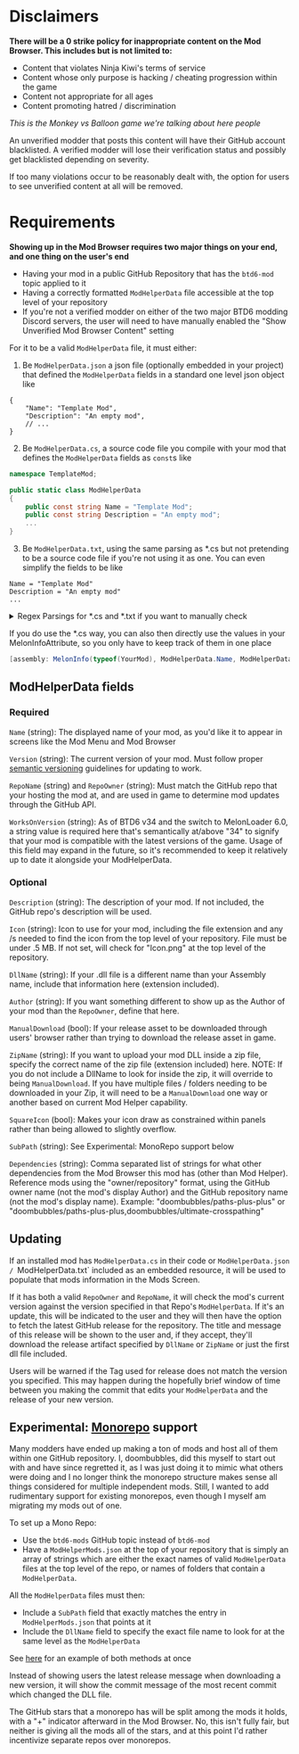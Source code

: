 # Disclaimers

**There will be a 0 strike policy for inappropriate content on the Mod Browser. This includes but is not limited to:**
- Content that violates Ninja Kiwi's terms of service
- Content whose only purpose is hacking / cheating progression within the game
- Content not appropriate for all ages
- Content promoting hatred / discrimination

_This is the Monkey vs Balloon game we're talking about here people_

An unverified modder that posts this content will have their GitHub account blacklisted. A verified modder will lose their verification status and possibly get blacklisted depending on severity.

If too many violations occur to be reasonably dealt with, the option for users to see unverified content at all will be removed.

# Requirements

**Showing up in the Mod Browser requires two major things on your end, and one thing on the user's end**
- Having your mod in a public GitHub Repository that has the `btd6-mod` topic applied to it
- Having a correctly formatted `ModHelperData` file accessible at the top level of your repository 
- If you're not a verified modder on either of the two major BTD6 modding Discord servers, the user will need to have manually enabled the "Show Unverified Mod Browser Content" setting

For it to be a valid `ModHelperData` file, it must either:
1. Be `ModHelperData.json` a json file (optionally embedded in your project) that defined the `ModHelperData` fields in a standard one level json object like
```json5
{
    "Name": "Template Mod",
    "Description": "An empty mod",
    // ...
}
```
2. Be `ModHelperData.cs`, a source code file you compile with your mod that defines the `ModHelperData` fields as `const`s like
```cs
namespace TemplateMod;

public static class ModHelperData
{
    public const string Name = "Template Mod";
    public const string Description = "An empty mod";
    ...
}
```
3. Be `ModHelperData.txt`, using the same parsing as *.cs but not pretending to be a source code file if you're not using it as one. You can even simplify the fields to be like
```
Name = "Template Mod"
Description = "An empty mod"
...
```

<details><summary>Regex Parsings for *.cs and *.txt if you want to manually check</summary>

```
SemVerRegex = "(?:\\d+)(?>\\.(?:\\d+))?(?>\\.(?:\\d+))?(?>\\-(?:[0-9A-Za-z\\-\\.]+))?(?>\\+(?:[0-9A-Za-z\\-\\.]+))?";
VersionRegex = "\\bVersion\\s*=\\s*\"(" + SemVerRegex + ")\";?[\n\r]+";
NameRegex = "\\bName\\s*=\\s*\"(.+)\";?[\n\r]+";
DescRegex = "\\bDescription\\s*=(?:[\\s+]*\"(.+)\")+;?[\n\r]+";
IconRegex = "\\bIcon\\s*=\\s*\"(.+\\.png)\";?[\n\r]+";
DllRegex = "\\bDllName\\s*=\\s*\"(.+\\.dll)\";?[\n\r]+";
RepoNameRegex = "\\bRepoName\\s*=\\s*\"(.+)\";?[\n\r]+";
RepoOwnerRegex = "\\bRepoOwner\\s*=\\s*\"(.+)\";?[\n\r]+";
ManualDownloadRegex = "\\bManualDownload\\s*=\\s*(false|true);?[\n\r]+";
ZipRegex = "\\bZipName\\s*=\\s*\"(.+)\\.zip\";?[\n\r]+";
AuthorRegex = "\\bAuthor\\s*=\\s*\"(.+)\";?[\n\r]+";
SubPathRegex = "\\bSubPath\\s*=\\s*\"(.+)\";?[\n\r]+";
```

</details>


If you do use the *.cs way, you can also then directly use the values in your MelonInfoAttribute, so you only have to keep track of them in one place
```cs
[assembly: MelonInfo(typeof(YourMod), ModHelperData.Name, ModHelperData.Version, ModHelperData.RepoOwner)]
```

## ModHelperData fields

### Required

`Name` (string): The displayed name of your mod, as you'd like it to appear in screens like the Mod Menu and Mod Browser

`Version` (string): The current version of your mod. Must follow proper [semantic versioning](https://semver.org/) guidelines for updating to work.

`RepoName` (string) and `RepoOwner` (string): Must match the GitHub repo that your hosting the mod at, and are used in game to determine mod updates through the GitHub API.

`WorksOnVersion` (string): As of BTD6 v34 and the switch to MelonLoader 6.0, a string value is required here that's semantically at/above "34" to signify that your mod is compatible with the latest versions of the game. Usage of this field may expand in the future, so it's recommended to keep it relatively up to date it alongside your ModHelperData.


### Optional

`Description` (string): The description of your mod. If not included, the GitHub repo's description will be used.

`Icon` (string): Icon to use for your mod, including the file extension and any /s needed to find the icon from the top level of your repository. File must be under .5 MB. If not set, will check for "Icon.png" at the top level of the repository.

`DllName` (string): If your .dll file is a different name than your Assembly name, include that information here (extension included).

`Author` (string): If you want something different to show up as the Author of your mod than the `RepoOwner`, define that here.

`ManualDownload` (bool): If your release asset to be downloaded through users' browser rather than trying to download the release asset in game.

`ZipName` (string): If you want to upload your mod DLL inside a zip file, specify the correct name of the zip file (extension included) here. NOTE: If you do not include a DllName to look for inside the zip, it will override to being `ManualDownload`. If you have multiple files / folders needing to be downloaded in your Zip, it will need to be a `ManualDownload` one way or another based on current Mod Helper capability.

`SquareIcon` (bool): Makes your icon draw as constrained within panels rather than being allowed to slightly overflow.

`SubPath` (string): See Experimental: MonoRepo support below 

`Dependencies` (string): Comma separated list of strings for what other dependencies from the Mod Browser this mod has (other than Mod Helper). Reference mods using the "owner/repository" format, using the GitHub owner name (not the mod's display Author) and the GitHub repository name (not the mod's display name). Example: "doombubbles/paths-plus-plus" or  "doombubbles/paths-plus-plus,doombubbles/ultimate-crosspathing"

## Updating

If an installed mod has `ModHelperData.cs` in their code or `ModHelperData.json / `ModHelperData.txt` included as an embedded resource, it will be used to populate that mods information in the Mods Screen.

If it has both a valid `RepoOwner` and `RepoName`, it will check the mod's current version against the version specified in that Repo's `ModHelperData`. If it's an update, this will be indicated to the user and they will then have the option to fetch the latest GitHub release for the repository. The title and message of this release will be shown to the user and, if they accept, they'll download the release artifact specified by `DllName` or `ZipName` or just the first dll file included.

Users will be warned if the Tag used for release does not match the version you specified. This may happen during the hopefully brief window of time between you making the commit that edits your `ModHelperData` and the release of your new version.

## Experimental: [Monorepo](https://en.wikipedia.org/wiki/Monorepo) support

Many modders have ended up making a ton of mods and host all of them within one GitHub repository. I, doombubbles, did this myself to start out with and have since regretted it, as I was just doing it to mimic what others were doing and I no longer think the monorepo structure makes sense all things considered for multiple independent mods. Still, I wanted to add rudimentary support for existing monorepos, even though I myself am migrating my mods out of one.

To set up a Mono Repo:
- Use the `btd6-mods` GitHub topic instead of `btd6-mod`
- Have a `ModHelperMods.json` at the top of your repository that is simply an array of strings which are either the exact names of valid `ModHelperData` files at the top level of the repo, or names of folders that contain a `ModHelperData`.

All the `ModHelperData` files must then:
- Include a `SubPath` field that exactly matches the entry in `ModHelperMods.json` that points at it
- Include the `DllName` field to specify the exact file name to look for at the same level as the `ModHelperData`

See [here](https://github.com/doombubbles/test-btd6-monorepo) for an example of both methods at once

Instead of showing users the latest release message when downloading a new version, it will show the commit message of the most recent commit which changed the DLL file.

The GitHub stars that a monorepo has will be split among the mods it holds, with a "+" indicator afterward in the Mod Browser. No, this isn't fully fair, but neither is giving all the mods all of the stars, and at this point I'd rather incentivize separate repos over monorepos.

